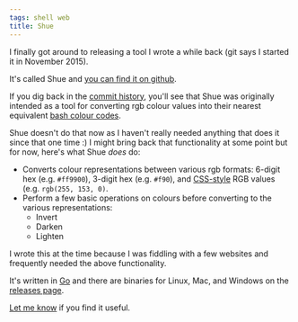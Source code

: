 ```yaml
---
tags: shell web
title: Shue
---
```


I finally got around to releasing a tool I wrote a while back (git says I started it in November 2015).

It's called Shue and [you can find it on github](https://github.com/stilvoid/shue).

If you dig back in the [commit history](https://github.com/stilvoid/shue/commits/master), you'll see that Shue was originally intended as a tool for converting rgb colour values into their nearest equivalent [bash colour codes](http://www.tldp.org/HOWTO/Bash-Prompt-HOWTO/x329.html).

Shue doesn't do that now as I haven't really needed anything that does it since that one time :) I might bring back that functionality at some point but for now, here's what Shue *does* do:

* Converts colour representations between various rgb formats: 6-digit hex (e.g. `#ff9900`), 3-digit hex (e.g. `#f90`), and [CSS-style](https://www.w3schools.com/cssref/css_colors_legal.asp) RGB values (e.g. `rgb(255, 153, 0)`.
* Perform a few basic operations on colours before converting to the various representations:
    * Invert
    * Darken
    * Lighten

I wrote this at the time because I was fiddling with a few websites and frequently needed the above functionality.

It's written in [Go](https://golang.org/) and there are binaries for Linux, Mac, and Windows on the [releases page](https://github.com/stilvoid/shue/releases).

[Let me know](mailto:steve@engledow.me) if you find it useful.